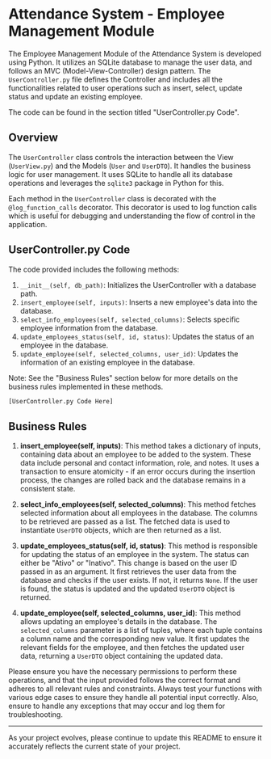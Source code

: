 # Attendance System - Employee Management Module

The Employee Management Module of the Attendance System is developed using Python. It utilizes an SQLite database to manage the user data, and follows an MVC (Model-View-Controller) design pattern. The `UserController.py` file defines the Controller and includes all the functionalities related to user operations such as insert, select, update status and update an existing employee. 

The code can be found in the section titled "UserController.py Code".

## Overview

The `UserController` class controls the interaction between the View (`UserView.py`) and the Models (`User` and `UserDTO`). It handles the business logic for user management. It uses SQLite to handle all its database operations and leverages the `sqlite3` package in Python for this. 

Each method in the `UserController` class is decorated with the `@log_function_calls` decorator. This decorator is used to log function calls which is useful for debugging and understanding the flow of control in the application.

## UserController.py Code

The code provided includes the following methods:

1. `__init__(self, db_path)`: Initializes the UserController with a database path.
2. `insert_employee(self, inputs)`: Inserts a new employee's data into the database.
3. `select_info_employees(self, selected_columns)`: Selects specific employee information from the database.
4. `update_employees_status(self, id, status)`: Updates the status of an employee in the database.
5. `update_employee(self, selected_columns, user_id)`: Updates the information of an existing employee in the database.

Note: See the "Business Rules" section below for more details on the business rules implemented in these methods.

```python
[UserController.py Code Here]
```

## Business Rules

1. **insert_employee(self, inputs)**: This method takes a dictionary of inputs, containing data about an employee to be added to the system. These data include personal and contact information, role, and notes. It uses a transaction to ensure atomicity - if an error occurs during the insertion process, the changes are rolled back and the database remains in a consistent state.

2. **select_info_employees(self, selected_columns)**: This method fetches selected information about all employees in the database. The columns to be retrieved are passed as a list. The fetched data is used to instantiate `UserDTO` objects, which are then returned as a list.

3. **update_employees_status(self, id, status)**: This method is responsible for updating the status of an employee in the system. The status can either be "Ativo" or "Inativo". This change is based on the user ID passed in as an argument. It first retrieves the user data from the database and checks if the user exists. If not, it returns `None`. If the user is found, the status is updated and the updated `UserDTO` object is returned.

4. **update_employee(self, selected_columns, user_id)**: This method allows updating an employee's details in the database. The `selected_columns` parameter is a list of tuples, where each tuple contains a column name and the corresponding new value. It first updates the relevant fields for the employee, and then fetches the updated user data, returning a `UserDTO` object containing the updated data.

Please ensure you have the necessary permissions to perform these operations, and that the input provided follows the correct format and adheres to all relevant rules and constraints. Always test your functions with various edge cases to ensure they handle all potential input correctly. Also, ensure to handle any exceptions that may occur and log them for troubleshooting.

---

As your project evolves, please continue to update this README to ensure it accurately reflects the current state of your project.